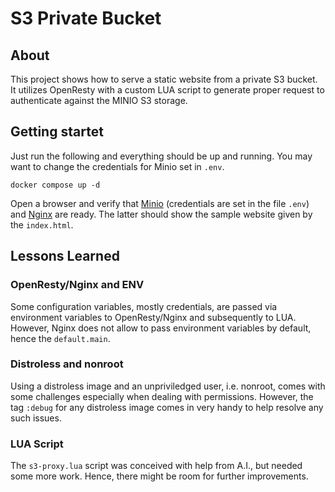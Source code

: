 # S3 Private Bucket

## About

This project shows how to serve a static website from a private S3 bucket.
It utilizes OpenResty with a custom LUA script to generate proper request
to authenticate against the MINIO S3 storage.

## Getting startet

Just run the following and everything should be up and running. You may want
to change the credentials for Minio set in `.env`.

```shell
docker compose up -d
```

Open a browser and verify that [Minio](http://localhost:9010) (credentials are
set in the file `.env`) and [Nginx](http://localhost:8081) are ready. 
The latter should show the sample website given by the `index.html`.

## Lessons Learned

### OpenResty/Nginx and ENV

Some configuration variables, mostly credentials, are passed via environment
variables to OpenResty/Nginx and subsequently to LUA. However, Nginx does not
allow to pass environment variables by default, hence the `default.main`.

### Distroless and nonroot

Using a distroless image and an unpriviledged user, i.e. nonroot, comes with
some challenges especially when dealing with permissions. However, the tag
`:debug` for any distroless image comes in very handy to help resolve any such
issues.

### LUA Script

The `s3-proxy.lua` script was conceived with help from A.I., but needed some
more work. Hence, there might be room for further improvements.